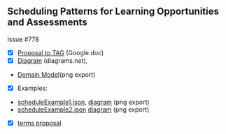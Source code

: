 ## Scheduling Patterns for Learning Opportunities and Assessments

Issue #778

- [x] [Proposal to TAG](https://docs.google.com/document/d/1onMYNgr7VWTqbhTe2USD8To3NjTLAhF-nfSH7-cm_pA/edit) (Google doc)
- [x] [Diagram](https://app.diagrams.net/#G1y-jRHU9mtB9POU4yGGxnD7VCH92etsH6) (diagrams.net),
 - [Domain Model](https://drive.google.com/file/d/1q6sBuuW9OwKtkzBLFktb0oOOUZBfnGn4/view?usp=sharing)(png export)
- [x] Examples:
 - [scheduleExample1.json](scheduleExample1.json), [diagram](https://drive.google.com/file/d/1IP7PqLXyxMgZPjCHjlHPhY0y_LbSey56/view?usp=sharing) (png export)
 - [scheduleExample2.json](scheduleExample2.json) [diagram](https://drive.google.com/file/d/1Cr_iNr1MqZYFrvSUBTPaXjdchUt6lGk2/view?usp=sharing) (png export)
 - [x] [terms proposal](proposal.md)
